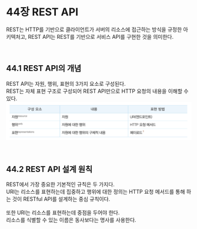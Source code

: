 # 44장 REST API

REST는 HTTP를 기반으로 클라이언트가 서버의 리소스에 접근하는 방식을 규정한 아키텍처고,
REST API는 REST를 기반으로 서비스 API를 구현한 것을 의미한다.

<br>

## 44.1 REST API의 개념

REST API는 자원, 행위, 표현의 3가지 요소로 구성된다. <br>
REST는 자체 표현 구조로 구성되어 REST API만으로 HTTP 요청의 내용을 이해할 수 있다.
![Alt text](image.png)

<br>

## 44.2 REST API 설계 원칙

REST에서 가장 중요한 기본적인 규칙은 두 가지다.<br>
URI는 리소스를 표현하는데 집중하고 행위에 대한 정의는 HTTP 요청 메서드를 통해 하는 것이 RESTful API를 설계하는 중심 규칙이다.
<br><br>
또한 URI는 리소스를 표현하는데 중점을 두어야 한다. <br>
리소스를 식별할 수 있는 이름은 동사보다는 명사를 사용한다.
